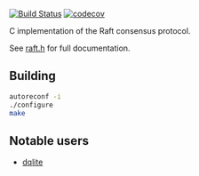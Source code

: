 [![Build Status](https://travis-ci.org/CanonicalLtd/raft.png)](https://travis-ci.org/CanonicalLtd/raft) [![codecov](https://codecov.io/gh/CanonicalLtd/raft/branch/master/graph/badge.svg)](https://codecov.io/gh/CanonicalLtd/raft)

C implementation of the Raft consensus protocol.

See [raft.h](https://github.com/CanonicalLtd/raft/blob/master/include/raft.h) for full documentation.

Building
--------

```bash
autoreconf -i
./configure
make
```

Notable users
-------------

- [dqlite](https://github.com/CanonicalLtd/dqlite)
